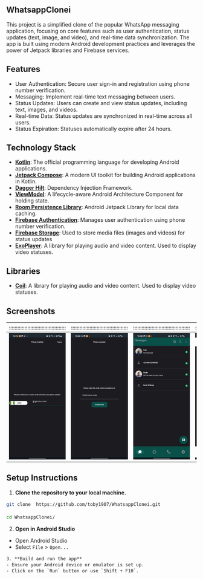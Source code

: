 ## WhatsappClonei
This project is a simplified clone of the popular WhatsApp messaging application, focusing on core features such as user authentication, status updates (text, image, and video), and real-time data synchronization. The app is built using modern Android development practices and leverages the power of Jetpack libraries and Firebase services.
## Features
- User Authentication: Secure user sign-in and registration using phone number verification.
- Messaging: Implement real-time text messaging between users.
- Status Updates: Users can create and view status updates, including text, images, and videos.
- Real-time Data: Status updates are synchronized in real-time across all users.
- Status Expiration: Statuses automatically expire after 24 hours.


## Technology Stack
- **[Kotlin](https://kotlinlang.org/)**: The official programming language for developing Android applications.
- **[Jetpack Compose](https://developer.android.com/develop/ui/compose)**: A modern UI toolkit for building Android applications in Kotlin.
- **[Dagger Hilt](https://dagger.dev/hilt/)**: Dependency Injection Framework.
- **[ViewModel](https://developer.android.com/topic/libraries/architecture/viewmodel)**: A lifecycle-aware Android Architecture Component for holding state.
- **[Room Persistence Library](https://developer.android.com/training/data-storage/room)**: Android Jetpack Library for local data caching.
- **[Firebase Authentication](https://firebase.google.com/docs/auth/)**:  Manages user authentication using phone number verification.
- **[Firebase Storage](https://firebase.google.com/docs/storage/)**: Used to store media files (images and videos) for status updates
- **[ExoPlayer](https://developer.android.com/media/media3/exoplayer)**: A library for playing audio and video content. Used to display video statuses.

## Libraries
- **[Coil](https://coil-kt.github.io/coil/)**: A library for playing audio and video content. Used to display video statuses.

## Screenshots
|       ::::::::::::::::::::::::::::::::::::::::       |       ::::::::::::::::::::::::::::::::::::::::       |   ::::::::::::::::::::::::::::::::::::::::   |    ::::::::::::::::::::::::::::::::::::::::     |    ::::::::::::::::::::::::::::::::::::::::     |      ::::::::::::::::::::::::::::::::::::::::      |     ::::::::::::::::::::::::::::::::::::::::      |    ::::::::::::::::::::::::::::::::::::::::    |
|:----------------------------------------------------:|:----------------------------------------------------:|:--------------------------------------------:|:-----------------------------------------------:|:-----------------------------------------------:|:--------------------------------------------------:|:-------------------------------------------------:|:----------------------------------------------:|
| ![Verification Screen](./screenshots/screen%201.jpg) | ![Confirm_Code_Screen](./screenshots/screen%202.jpg) | ![Home Screen](./screenshots/screen%203.jpg) | ![Chat Screen 01](./screenshots/screen%204.jpg) | ![Chat Screen 02](./screenshots/screen%205.jpg) | ![StatusList Screen](./screenshots/screen%206.jpg) | ![StatusAdd Screen](./screenshots/screen%208.jpg) | ![Status Screen](./screenshots/screen%207.jpg) |

## Setup Instructions

1. **Clone the repository to your local machine.**
```bash
git clone  https://github.com/toby1907/WhatsappClonei.git

cd WhatsappClonei/
```
2. **Open in Android Studio**
- Open Android Studio
- Select `File` > `Open...`
```
3. **Build and run the app**
- Ensure your Android device or emulator is set up.
- Click on the `Run` button or use `Shift + F10`.


